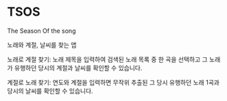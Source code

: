 # TSOS
The Season Of the song

노래와 계절, 날씨를 찾는 앱

노래로 계절 찾기: 노래 제목을 입력하여 검색된 노래 목록 중 한 곡을 선택하고
                 그 노래가 유행하던 당시의 계절과 날씨를 확인할 수 있습니다.
                 
계절로 노래 찾기: 연도와 계절을 입력하면 무작위 추출된 그 당시 유행하던 노래 1곡과 당시의 날씨를 확인할 수 있습니다.
